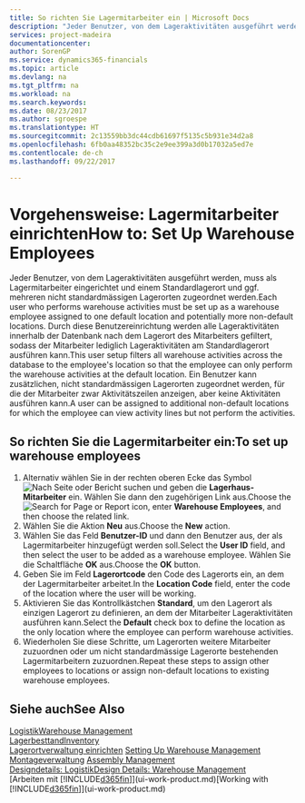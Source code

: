```yaml
---
title: So richten Sie Lagermitarbeiter ein | Microsoft Docs
description: "Jeder Benutzer, von dem Lageraktivitäten ausgeführt werden, muss als Lagermitarbeiter eingerichtet und einem Standardlagerort und ggf. mehreren nicht standardmässigen Lagerorten zugeordnet werden."
services: project-madeira
documentationcenter: 
author: SorenGP
ms.service: dynamics365-financials
ms.topic: article
ms.devlang: na
ms.tgt_pltfrm: na
ms.workload: na
ms.search.keywords: 
ms.date: 08/23/2017
ms.author: sgroespe
ms.translationtype: HT
ms.sourcegitcommit: 2c13559bb3dc44cdb61697f5135c5b931e34d2a8
ms.openlocfilehash: 6fb0aa48352bc35c2e9ee399a3d0b17032a5ed7e
ms.contentlocale: de-ch
ms.lasthandoff: 09/22/2017

---
```

# <a name="how-to-set-up-warehouse-employees"></a><span data-ttu-id="eae3e-103">Vorgehensweise: Lagermitarbeiter einrichten</span><span class="sxs-lookup"><span data-stu-id="eae3e-103">How to: Set Up Warehouse Employees</span></span>
<span data-ttu-id="eae3e-104">Jeder Benutzer, von dem Lageraktivitäten ausgeführt werden, muss als Lagermitarbeiter eingerichtet und einem Standardlagerort und ggf. mehreren nicht standardmässigen Lagerorten zugeordnet werden.</span><span class="sxs-lookup"><span data-stu-id="eae3e-104">Each user who performs warehouse activities must be set up as a warehouse employee assigned to one default location and potentially more non-default locations.</span></span> <span data-ttu-id="eae3e-105">Durch diese Benutzereinrichtung werden alle Lageraktivitäten innerhalb der Datenbank nach dem Lagerort des Mitarbeiters gefiltert, sodass der Mitarbeiter lediglich Lageraktivitäten am Standardlagerort ausführen kann.</span><span class="sxs-lookup"><span data-stu-id="eae3e-105">This user setup filters all warehouse activities across the database to the employee's location so that the employee can only perform the warehouse activities at the default location.</span></span> <span data-ttu-id="eae3e-106">Ein Benutzer kann zusätzlichen, nicht standardmässigen Lagerorten zugeordnet werden, für die der Mitarbeiter zwar Aktivitätszeilen anzeigen, aber keine Aktivitäten ausführen kann.</span><span class="sxs-lookup"><span data-stu-id="eae3e-106">A user can be assigned to additional non-default locations for which the employee can view activity lines but not perform the activities.</span></span>

## <a name="to-set-up-warehouse-employees"></a><span data-ttu-id="eae3e-107">So richten Sie die Lagermitarbeiter ein:</span><span class="sxs-lookup"><span data-stu-id="eae3e-107">To set up warehouse employees</span></span>  
1.  <span data-ttu-id="eae3e-108">Alternativ wählen Sie in der rechten oberen Ecke das Symbol ![Nach Seite oder Bericht suchen](media/ui-search/search_small.png "Nach Seite oder Bericht suchen") und geben die **Lagerhaus-Mitarbeiter** ein. Wählen Sie dann den zugehörigen Link aus.</span><span class="sxs-lookup"><span data-stu-id="eae3e-108">Choose the ![Search for Page or Report](media/ui-search/search_small.png "Search for Page or Report icon") icon, enter **Warehouse Employees**, and then choose the related link.</span></span>  
2. <span data-ttu-id="eae3e-109">Wählen Sie die Aktion **Neu** aus.</span><span class="sxs-lookup"><span data-stu-id="eae3e-109">Choose the **New** action.</span></span>  
3. <span data-ttu-id="eae3e-110">Wählen Sie das Feld **Benutzer-ID** und dann den Benutzer aus, der als Lagermitarbeiter hinzugefügt werden soll.</span><span class="sxs-lookup"><span data-stu-id="eae3e-110">Select the **User ID** field, and then select the user to be added as a warehouse employee.</span></span> <span data-ttu-id="eae3e-111">Wählen Sie die Schaltfläche **OK** aus.</span><span class="sxs-lookup"><span data-stu-id="eae3e-111">Choose the **OK** button.</span></span>  
6.  <span data-ttu-id="eae3e-112">Geben Sie im Feld **Lagerortcode** den Code des Lagerorts ein, an dem der Lagermitarbeiter arbeitet.</span><span class="sxs-lookup"><span data-stu-id="eae3e-112">In the **Location Code** field, enter the code of the location where the user will be working.</span></span>  
7.  <span data-ttu-id="eae3e-113">Aktivieren Sie das Kontrollkästchen **Standard**, um den Lagerort als einzigen Lagerort zu definieren, an dem der Mitarbeiter Lageraktivitäten ausführen kann.</span><span class="sxs-lookup"><span data-stu-id="eae3e-113">Select the **Default** check box to define the location as the only location where the employee can perform warehouse activities.</span></span>  
8.  <span data-ttu-id="eae3e-114">Wiederholen Sie diese Schritte, um Lagerorten weitere Mitarbeiter zuzuordnen oder um nicht standardmässige Lagerorte bestehenden Lagermitarbeitern zuzuordnen.</span><span class="sxs-lookup"><span data-stu-id="eae3e-114">Repeat these steps to assign other employees to locations or assign non-default locations to existing warehouse employees.</span></span>  

## <a name="see-also"></a><span data-ttu-id="eae3e-115">Siehe auch</span><span class="sxs-lookup"><span data-stu-id="eae3e-115">See Also</span></span>  
[<span data-ttu-id="eae3e-116">Logistik</span><span class="sxs-lookup"><span data-stu-id="eae3e-116">Warehouse Management</span></span>](warehouse-manage-warehouse.md)  
[<span data-ttu-id="eae3e-117">Lagerbesttand</span><span class="sxs-lookup"><span data-stu-id="eae3e-117">Inventory</span></span>](inventory-manage-inventory.md)  
<span data-ttu-id="eae3e-118">[Lagerortverwaltung einrichten](warehouse-setup-warehouse.md)   </span><span class="sxs-lookup"><span data-stu-id="eae3e-118">[Setting Up Warehouse Management](warehouse-setup-warehouse.md)   </span></span>  
<span data-ttu-id="eae3e-119">[Montageverwaltung](assembly-assemble-items.md)  </span><span class="sxs-lookup"><span data-stu-id="eae3e-119">[Assembly Management](assembly-assemble-items.md)  </span></span>  
[<span data-ttu-id="eae3e-120">Designdetails: Logistik</span><span class="sxs-lookup"><span data-stu-id="eae3e-120">Design Details: Warehouse Management</span></span>](design-details-warehouse-management.md)  
<span data-ttu-id="eae3e-121">[Arbeiten mit [!INCLUDE[d365fin](includes/d365fin_md.md)]](ui-work-product.md)</span><span class="sxs-lookup"><span data-stu-id="eae3e-121">[Working with [!INCLUDE[d365fin](includes/d365fin_md.md)]](ui-work-product.md)</span></span>  

